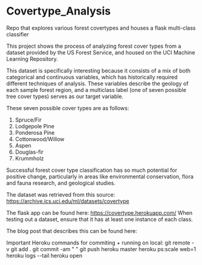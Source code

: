 # Covertype_Analysis
Repo that explores various forest covertypes and houses a flask multi-class classifier

This project shows the process of analyzing forest cover types from a dataset provided by the US Forest Service, and housed on the UCI Machine Learning Repository.

This dataset is specifically interesting because it consists of a mix of both categorical and continuous variables, which has historically required different techniques of analysis. These variables describe the geology of each sample forest region, and a multiclass label (one of seven possible tree cover types) serves as our target variable.

These seven possible cover types are as follows:

1. Spruce/Fir
2. Lodgepole Pine
3. Ponderosa Pine
4. Cottonwood/Willow
5. Aspen
6. Douglas-fir
7. Krummholz

Successful forest cover type classification has so much potential for positive change, particularly in areas like environmental conservation, flora and fauna research, and geological studies.

The dataset was retrieved from this source: https://archive.ics.uci.edu/ml/datasets/covertype

The flask app can be found here: https://covertype.herokuapp.com/ When testing out a dataset, ensure that it has at least one instance of each class.

The blog post that describes this can be found here:

Important Heroku commands for commiting + running on local: 
git remote -v 
git add . 
git commit -am " " 
git push heroku master
heroku ps:scale web=1
heroku logs --tail
heroku open 
